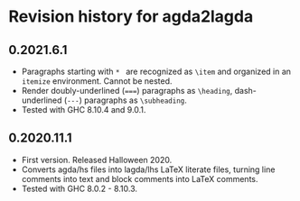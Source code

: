 # Revision history for agda2lagda

## 0.2021.6.1

* Paragraphs starting with `* ` are recognized as `\item` and
  organized in an `itemize` environment.  Cannot be nested.
* Render doubly-underlined (`===`) paragraphs as `\heading`,
  dash-underlined (`---`) paragraphs as `\subheading`.
* Tested with GHC 8.10.4 and 9.0.1.

## 0.2020.11.1

* First version. Released Halloween 2020.
* Converts agda/hs files into lagda/lhs LaTeX literate files,
  turning line comments into text and block comments into
  LaTeX comments.
* Tested with GHC 8.0.2 - 8.10.3.
